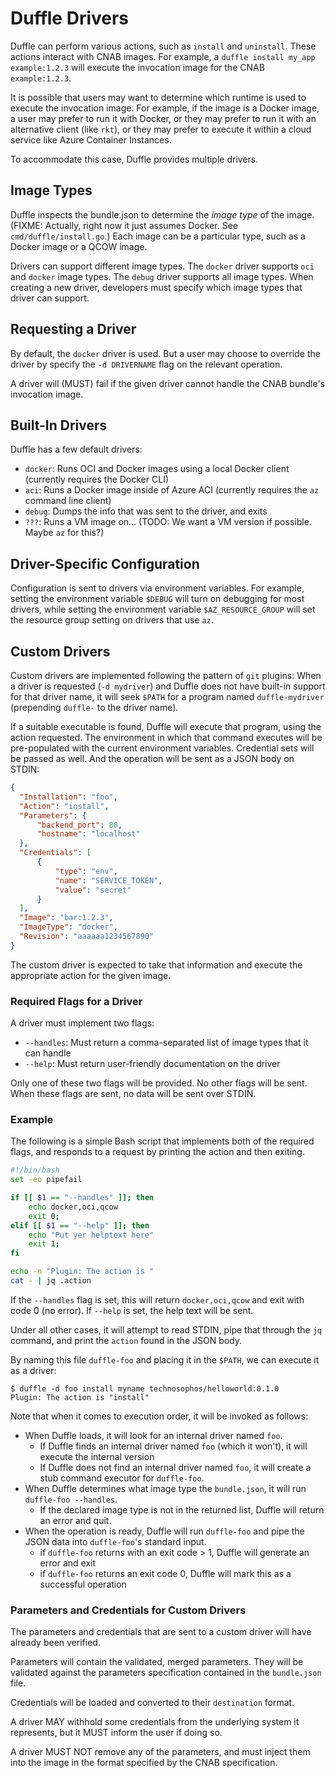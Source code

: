 # Duffle Drivers

Duffle can perform various actions, such as `install` and `uninstall`. These actions interact with CNAB images. For example, a `duffle install my_app example:1.2.3` will execute the invocation image for the CNAB `example:1.2.3`.

It is possible that users may want to determine which runtime is used to execute the invocation image. For example, if the image is a Docker image, a user may prefer to run it with Docker, or they may prefer to run it with an alternative client (like `rkt`), or they may prefer to execute it within a cloud service like Azure Container Instances.

To accommodate this case, Duffle provides multiple drivers.

## Image Types

Duffle inspects the bundle.json to determine the _image type_ of the image. (FIXME: Actually, right now it just assumes Docker. See `cmd/duffle/install.go`.) Each image can be a particular type, such as a Docker image or a QCOW image.

Drivers can support different image types. The `docker` driver supports `oci` and `docker` image types. The `debug` driver supports all image types. When creating a new driver, developers must specify which image types that driver can support.

## Requesting a Driver

By default, the `docker` driver is used. But a user may choose to override the driver by specify the `-d DRIVERNAME` flag on the relevant operation.

A driver will (MUST) fail if the given driver cannot handle the CNAB bundle's invocation image.

## Built-In Drivers

Duffle has a few default drivers:

- `docker`: Runs OCI and Docker images using a local Docker client (currently requires the Docker CLI)
- `aci`: Runs a Docker image inside of Azure ACI (currently requires the `az` command line client)
- `debug`: Dumps the info that was sent to the driver, and exits
- `???`: Runs a VM image on... (TODO: We want a VM version if possible. Maybe `az` for this?)

## Driver-Specific Configuration

Configuration is sent to drivers via environment variables. For example, setting the environment variable `$DEBUG` will turn on debugging for most drivers, while setting the environment variable `$AZ_RESOURCE_GROUP` will set the resource group setting on drivers that use `az`.

## Custom Drivers

Custom drivers are implemented following the pattern of `git` plugins: When a driver is requested (`-d mydriver`) and Duffle does not have built-in support for that driver name, it will seek `$PATH` for a program named `duffle-mydriver` (prepending `duffle-` to the driver name).

If a suitable executable is found, Duffle will execute that program, using the action requested. The environment in which that command executes will be pre-populated with the current environment variables. Credential sets will be passed as well. And the operation will be sent as a JSON body on STDIN:

```json
{
  "Installation": "foo",
  "Action": "install",
  "Parameters": {
      "backend_port": 80,
      "hostname": "localhost"
  },  
  "Credentials": [
      {
          "type": "env",
          "name": "SERVICE_TOKEN",
          "value": "secret"
      }
  ],
  "Image": "bar:1.2.3",
  "ImageType": "docker",
  "Revision": "aaaaaa1234567890"
}
```

The custom driver is expected to take that information and execute the appropriate action for the given image.

### Required Flags for a Driver

A driver must implement two flags:

- `--handles`: Must return a comma-separated list of image types that it can handle
- `--help`: Must return user-friendly documentation on the driver

Only one of these two flags will be provided. No other flags will be sent. When these flags are
sent, no data will be sent over STDIN.

### Example

The following is a simple Bash script that implements both of the required flags, and responds to a request by printing the action and then exiting.

```bash
#!/bin/bash
set -eo pipefail

if [[ $1 == "--handles" ]]; then
    echo docker,oci,qcow
    exit 0;
elif [[ $1 == "--help" ]]; then
    echo "Put yer helptext here"
    exit 1;
fi

echo -n "Plugin: The action is "
cat - | jq .action
```

If the `--handles` flag is set, this will return `docker,oci,qcow` and exit with code 0 (no error). If `--help` is set, the help text will be sent.

Under all other cases, it will attempt to read STDIN, pipe that through the `jq` command, and print the `action` found in the JSON body.

By naming this file `duffle-foo` and placing it in the `$PATH`, we can execute it as a driver:

```console
$ duffle -d foo install myname technosophos/helloworld:0.1.0
Plugin: The action is "install"
```

Note that when it comes to execution order, it will be invoked as follows:

- When Duffle loads, it will look for an internal driver named `foo`.
  - If Duffle finds an internal driver named `foo` (which it won't), it will execute the internal version
  - If Duffle does not find an internal driver named `foo`, it will create a stub command executor for `duffle-foo`.
- When Duffle determines what image type the `bundle.json`, it will run `duffle-foo --handles`.
  - If the declared image type is not in the returned list, Duffle will return an error and quit.
- When the operation is ready, Duffle will run `duffle-foo` and pipe the JSON data into `duffle-foo`'s standard input.
  - if `duffle-foo` returns with an exit code > 1, Duffle will generate an error and exit
  - if `duffle-foo` returns an exit code 0, Duffle will mark this as a successful operation

### Parameters and Credentials for Custom Drivers

The parameters and credentials that are sent to a custom driver will have already been verified.

Parameters will contain the validated, merged parameters. They will be validated against the parameters specification contained in the `bundle.json` file.

Credentials will be loaded and converted to their `destination` format.

A driver MAY withhold some credentials from the underlying system it represents, but it MUST inform the user if doing so.

A driver MUST NOT remove any of the parameters, and must inject them into the image in the format specified by the CNAB specification.
